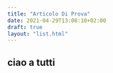 ```yaml
---
title: "Articolo Di Prova"
date: 2021-04-29T13:08:10+02:00
draft: true
layout: "list.html"
---
```


## ciao a tutti